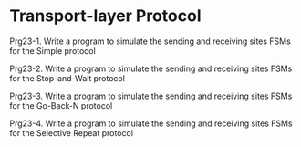 # Transport-layer Protocol

Prg23-1. Write a program to simulate the sending and receiving sites FSMs
for the Simple protocol

Prg23-2. Write a program to simulate the sending and receiving sites FSMs
for the Stop-and-Wait protocol

Prg23-3. Write a program to simulate the sending and receiving sites FSMs
for the Go-Back-N protocol

Prg23-4. Write a program to simulate the sending and receiving sites FSMs
for the Selective Repeat protocol